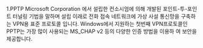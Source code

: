 1.PPTP 
Microsoft Corporation 에서 설립한 컨소시엄에 의해 개발된 포인트-투-포인트 터널링 기법을 말하며 설립 이래로 전화 접속 네트워크에 가상 사설 통신망을 
구축하는 VPN용 표준 프로토콜 입니다. Windows에서 지원하는 첫번째 VPN프로토콜인 PPTP는 가장 많이 사용되는 MS_CHAP v2 등의 다양한 인증 방법을 이용하
여 보안을 제공합니다.
